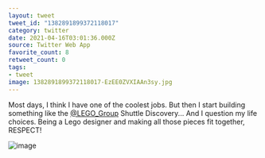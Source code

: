 ```yaml
---
layout: tweet
tweet_id: "1382891899372118017"
category: twitter
date: 2021-04-16T03:01:36.000Z
source: Twitter Web App
favorite_count: 8
retweet_count: 0
tags:
- tweet
image: 1382891899372118017-EzEE0ZVXIAAn3sy.jpg
---
```


Most days, I think I have one of the coolest jobs. But then I start building something like the [@LEGO_Group](https://twitter.com/@LEGO_Group) Shuttle Discovery... And I question my life choices. Being a Lego designer and making all those pieces fit together, RESPECT! 

![image](/img/tweets/1382891899372118017-EzEE0ZVXIAAn3sy.jpg)
